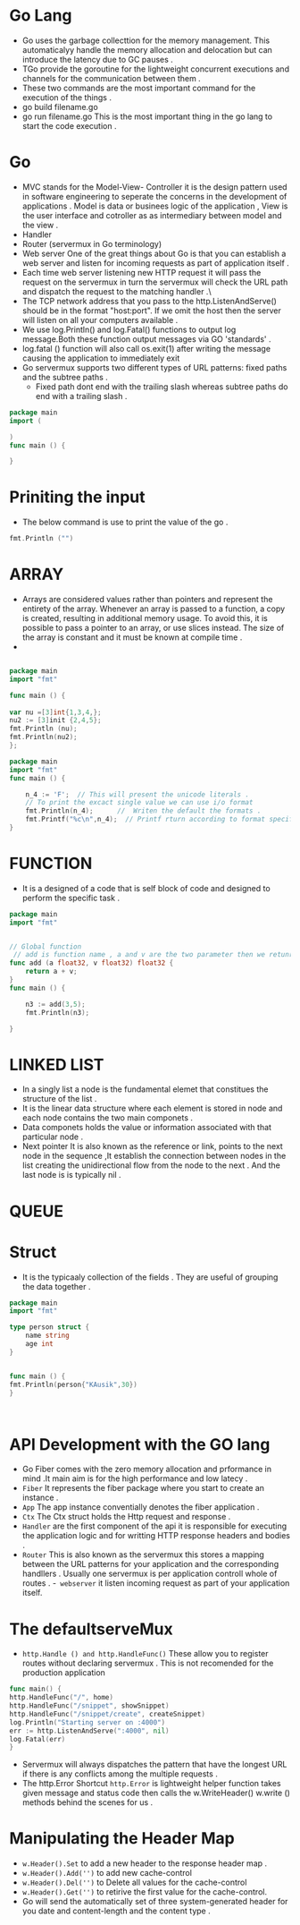 # Go Lang
- Go uses the garbage collecttion for the memory management. This automaticalyy handle the memory allocation and delocation but can introduce the latency due to GC pauses .
- TGo provide the goroutine for the lightweight concurrent executions and channels for the communication between them . 
- These two commands are the most important command for the execution of the things . 
- go build filename.go
- go run filename.go 
 This is the most important thing in the go lang to start the code execution .
 # Go 
- MVC stands for the Model-View- Controller it is the design pattern used in software engineering to seperate the concerns in the development of applications . Model is data or businees logic of the application , View is the user interface and cotroller as as intermediary between model and the view .
- Handler 
- Router (servermux in Go terminology)
- Web server One of the great things about Go is that you can establish a web server and listen for incoming requests as part of application itself .
- Each time web server listening new HTTP request it will pass the request on the servermux in turn the servermux will check the URL path and dispatch the request to the matching handler .\
- The TCP network address that you pass to the http.ListenAndServe() should be in the format "host:port". If we omit the host then the server will listen on all your computers available .
- We use log.Println() and log.Fatal() functions to output log message.Both these function output messages via GO 'standards' .
- log.fatal () function will also call os.exit(1) after writing the message causing the application to immediately exit 
- Go servermux supports two different types of URL patterns: fixed paths and the subtree paths .
   - Fixed path dont end with the trailing slash whereas subtree paths do end with a trailing slash .
   

```Go
package main 
import ( 

)
func main () {

}

```
# Priniting the input 
- The below command is use to print the value of the go . 
```Go
fmt.Println ("")
```
# ARRAY
- Arrays are considered values rather than pointers and represent the entirety of the array. Whenever an array is passed to a function, a copy is created, resulting in additional memory usage. To avoid this, it is possible to pass a pointer to an array, or use slices instead. The size of the array is constant and it must be known at compile time .
- 

```go

package main
import "fmt"

func main () {
 
var nu =[3]int{1,3,4,};
nu2 := [3]init {2,4,5};
fmt.Println (nu);
fmt.Println(nu2);
};
```
```Go
package main 
import "fmt"
func main () {

    n_4 := 'F';  // This will present the unicode literals .
    // To print the excact single value we can use i/o format 
    fmt.Println(n_4);      //  Writen the default the formats .
    fmt.Printf("%c\n",n_4);  // Printf rturn according to format specifier . 
}
```
# FUNCTION

- It is a designed of a code that is self block of code and designed to perform the specific task .
```Go
package main 
import "fmt"


// Global function 
 // add is function name , a and v are the two parameter then we retunring function .
func add (a float32, v float32) float32 {
    return a + v;
}
func main () {

    n3 := add(3,5);
    fmt.Println(n3);

}
```

# LINKED LIST
- In a singly list a node is the fundamental elemet that constitues the structure of the list . 
- It is the linear data structure where each element is stored in node and each node contains the two main componets .
- Data componets holds the value or information associated with that particular node .
- Next pointer It is also known as the reference or link, points to the next node in the sequence ,It establish the connection between nodes in the list creating the unidirectional flow from the node to the next . And the last node is is typically nil . 

# QUEUE
# Struct 
- It is the typicaaly collection of the fields . They are useful of grouping the data together .
```Go
package main
import "fmt"

type person struct {
    name string
    age int 
}


func main () {
fmt.Println(person{"KAusik",30})
}




```

# API Development with the GO lang
-  Go Fiber comes with the zero memory allocation and prformance in mind .It main aim is for the high performance and low latecy .
- `Fiber` It represents the fiber package where you start to create an instance .
- `App` The app instance conventially denotes the fiber application .
- `Ctx` The Ctx struct holds the Http request and response .
- `Handler` are the first component of the api it is responsible for executing the application logic and for writting HTTP response headers and bodies .
- `Router` This is also known as the servermux this stores a mapping between the URL patterns for your application and the corresponding handllers . Usually one servermux is per application controll whole of routes .
-` webserver`  it listen incoming request as part of your application itself.
# The defaultserveMux
- `http.Handle () and http.HandleFunc()` These allow you to register routes without declaring servermux . This is not recomended for the production application 
```GO
func main() {
http.HandleFunc("/", home)
http.HandleFunc("/snippet", showSnippet)
http.HandleFunc("/snippet/create", createSnippet)
log.Println("Starting server on :4000")
err := http.ListenAndServe(":4000", nil)
log.Fatal(err)
}
```
- Servermux will always dispatches the pattern that have the longest URL if there is any conflicts among the multiple requests .
- The http.Error Shortcut `http.Error` is lightweight helper function takes given message and status code then calls the w.WriteHeader() w.write () methods behind the scenes for us .
# Manipulating the Header Map
- `w.Header().Set` to add a new header to the response header map .
- `w.Header().Add('')` to add new cache-control
- `w.Header().Del('')` to Delete all values for the cache-control
- `w.Header().Get('')` to retirive the first value for the cache-control.
- Go will send the automatically set of three system-generated header for you date and content-length and the content type .
